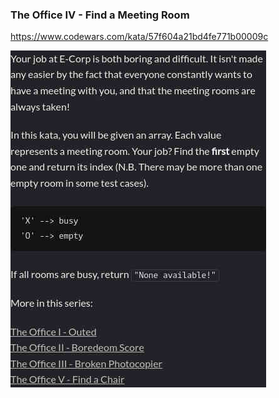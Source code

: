 ### The Office IV - Find a Meeting Room

https://www.codewars.com/kata/57f604a21bd4fe771b00009c

![description](./description.jpg "Description")
